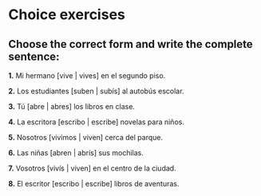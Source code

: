 # Choice exercises

## Choose the correct form and write the complete sentence:

**1.** Mi hermano [vive | vives] en el segundo piso.

   <div class="answer-line-long"></div>

**2.** Los estudiantes [suben | subís] al autobús escolar.

   <div class="answer-line-long"></div>

**3.** Tú [abre | abres] los libros en clase.

   <div class="answer-line-long"></div>

**4.** La escritora [escribo | escribe] novelas para niños.

   <div class="answer-line-long"></div>

**5.** Nosotros [vivimos | viven] cerca del parque.

   <div class="answer-line-long"></div>

**6.** Las niñas [abren | abrís] sus mochilas.

   <div class="answer-line-long"></div>

**7.** Vosotros [vivís | viven] en el centro de la ciudad.

   <div class="answer-line-long"></div>

**8.** El escritor [escribo | escribe] libros de aventuras.

   <div class="answer-line-long"></div>